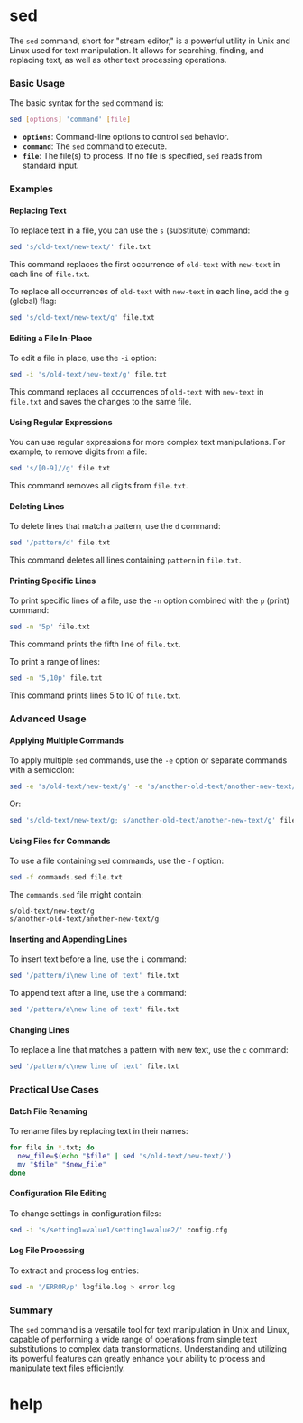# sed
The `sed` command, short for "stream editor," is a powerful utility in Unix and Linux used for text manipulation. It allows for searching, finding, and replacing text, as well as other text processing operations.

### Basic Usage

The basic syntax for the `sed` command is:

```sh
sed [options] 'command' [file]
```

- **`options`**: Command-line options to control `sed` behavior.
- **`command`**: The `sed` command to execute.
- **`file`**: The file(s) to process. If no file is specified, `sed` reads from standard input.

### Examples

#### Replacing Text

To replace text in a file, you can use the `s` (substitute) command:

```sh
sed 's/old-text/new-text/' file.txt
```

This command replaces the first occurrence of `old-text` with `new-text` in each line of `file.txt`.

To replace all occurrences of `old-text` with `new-text` in each line, add the `g` (global) flag:

```sh
sed 's/old-text/new-text/g' file.txt
```

#### Editing a File In-Place

To edit a file in place, use the `-i` option:

```sh
sed -i 's/old-text/new-text/g' file.txt
```

This command replaces all occurrences of `old-text` with `new-text` in `file.txt` and saves the changes to the same file.

#### Using Regular Expressions

You can use regular expressions for more complex text manipulations. For example, to remove digits from a file:

```sh
sed 's/[0-9]//g' file.txt
```

This command removes all digits from `file.txt`.

#### Deleting Lines

To delete lines that match a pattern, use the `d` command:

```sh
sed '/pattern/d' file.txt
```

This command deletes all lines containing `pattern` in `file.txt`.

#### Printing Specific Lines

To print specific lines of a file, use the `-n` option combined with the `p` (print) command:

```sh
sed -n '5p' file.txt
```

This command prints the fifth line of `file.txt`.

To print a range of lines:

```sh
sed -n '5,10p' file.txt
```

This command prints lines 5 to 10 of `file.txt`.

### Advanced Usage

#### Applying Multiple Commands

To apply multiple `sed` commands, use the `-e` option or separate commands with a semicolon:

```sh
sed -e 's/old-text/new-text/g' -e 's/another-old-text/another-new-text/g' file.txt
```

Or:

```sh
sed 's/old-text/new-text/g; s/another-old-text/another-new-text/g' file.txt
```

#### Using Files for Commands

To use a file containing `sed` commands, use the `-f` option:

```sh
sed -f commands.sed file.txt
```

The `commands.sed` file might contain:

```
s/old-text/new-text/g
s/another-old-text/another-new-text/g
```

#### Inserting and Appending Lines

To insert text before a line, use the `i` command:

```sh
sed '/pattern/i\new line of text' file.txt
```

To append text after a line, use the `a` command:

```sh
sed '/pattern/a\new line of text' file.txt
```

#### Changing Lines

To replace a line that matches a pattern with new text, use the `c` command:

```sh
sed '/pattern/c\new line of text' file.txt
```

### Practical Use Cases

#### Batch File Renaming

To rename files by replacing text in their names:

```sh
for file in *.txt; do
  new_file=$(echo "$file" | sed 's/old-text/new-text/')
  mv "$file" "$new_file"
done
```

#### Configuration File Editing

To change settings in configuration files:

```sh
sed -i 's/setting1=value1/setting1=value2/' config.cfg
```

#### Log File Processing

To extract and process log entries:

```sh
sed -n '/ERROR/p' logfile.log > error.log
```

### Summary

The `sed` command is a versatile tool for text manipulation in Unix and Linux, capable of performing a wide range of operations from simple text substitutions to complex data transformations. Understanding and utilizing its powerful features can greatly enhance your ability to process and manipulate text files efficiently.


# help 

```

```

